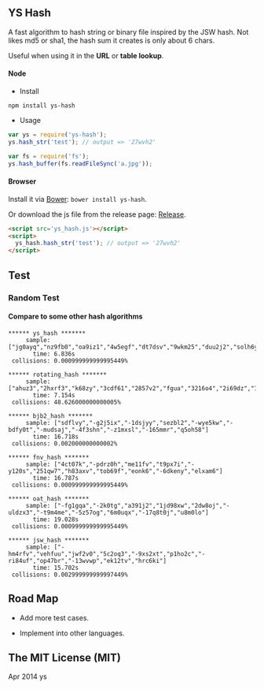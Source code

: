 ## YS Hash

A fast algorithm to hash string or binary file inspired by the JSW hash.
Not likes md5 or sha1, the hash sum it creates is only about 6 chars.

Useful when using it in the **URL** or **table lookup**.

#### Node

* Install

 ```shell
 npm install ys-hash
 ```

* Usage

 ```javascript
 var ys = require('ys-hash');
 ys.hash_str('test'); // output => '27wvh2'
 
 var fs = require('fs');
 ys.hash_buffer(fs.readFileSync('a.jpg'));
 ```

#### Browser

Install it via [Bower][2]: `bower install ys-hash`.

Or download the js file from the release page: [Release][1].

```html
<script src='ys_hash.js'></script>
<script>
  ys_hash.hash_str('test'); // output => '27wvh2'
</script>
```

## Test

### Random Test

#### Compare to some other hash algorithms

```
****** ys_hash *******
     sample: ["jg0ayq","nz9fb0","oa9iz1","4w5egf","dt7dsv","9wkm25","duu2j2","solh6y","z6rnbl","aa8ebp","g568a2"]
       time: 6.836s
 collisions: 0.000999999999995449%

****** rotating_hash *******
     sample: ["ahuz3","2hxrf3","k68zy","3cdf61","2857v2","fgua","3216o4","2i69dz","1ehpfn","1y46pv","3m1r0h"]
       time: 7.154s
 collisions: 48.626000000000005%

****** bjb2_hash *******
     sample: ["sdflvy","-g2j5ix","-1dsjyy","sezbl2","-wye5kw","-bdfy0t","-mudsaj","-4f3shn","-z1mxsl","-165mmr","q5oh58"]
       time: 16.718s
 collisions: 0.002000000000002%

****** fnv_hash *******
     sample: ["4ct07k","-pdrz0h","me11fv","t9px7i","-y120s","251qw7","h83axv","tob69f","eonk6","-6dkeny","elxam6"]
       time: 16.787s
 collisions: 0.000999999999995449%

****** oat_hash *******
     sample: ["-fg1gqa","-2k0tg","a391j2","1jd98xw","2dw8oj","-uldzx3","-t9m4me","-5z57og","6m0uqx","-17q8t0j","u8m0lo"]
       time: 19.028s
 collisions: 0.000999999999995449%

****** jsw_hash *******
     sample: ["-hm4rfv","vehfuu","jwf2v0","5c2oq3","-9xs2xt","p1ho2c","-ri84uf","op47br","-13wvwp","ek12tv","hrc6ki"]
       time: 15.702s
 collisions: 0.002999999999997449%
```

## Road Map

* Add more test cases.

* Implement into other languages.

## The MIT License (MIT)

Apr 2014 ys


  [1]: https://github.com/ysmood/ys-hash/releases
  [2]: https://github.com/bower/bower

